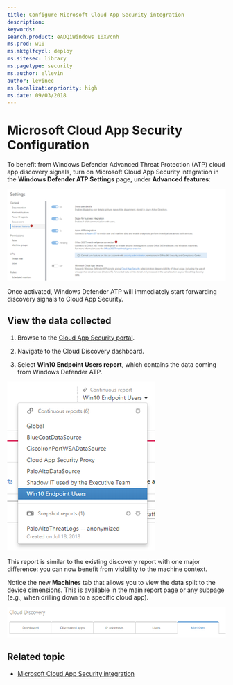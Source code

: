 ```yaml
---
title: Configure Microsoft Cloud App Security integration 
description: 
keywords: 
search.product: eADQiWindows 10XVcnh
ms.prod: w10
ms.mktglfcycl: deploy
ms.sitesec: library
ms.pagetype: security
ms.author: ellevin
author: levinec
ms.localizationpriority: high
ms.date: 09/03/2018
---
```


# Microsoft Cloud App Security Configuration

To benefit from Windows Defender Advanced Threat Protection (ATP) cloud app discovery signals, turn on Microsoft Cloud App Security integration in the **Windows Defender ATP Settings** page, under **Advanced features**:

![Advanced features](./images/advanced-features.png)

Once activated, Windows Defender ATP will immediately start forwarding discovery signals to Cloud App Security.

## View the data collected

1. Browse to the [Cloud App Security portal](https://portal.cloudappsecurity.com/).

2. Navigate to the Cloud Discovery dashboard.

3. Select **Win10 Endpoint Users report**, which contains the data coming from Windows Defender ATP.

![Win10 endpoint users](./images/win10-endpoint-users.png)

This report is similar to the existing discovery report with one major difference: you can now benefit from visibility to the machine context.

Notice the new **Machine**s tab that allows you to view the data split to the device dimensions. This is available in the main report page or any subpage (e.g., when drilling down to a specific cloud app).

![Cloud discovery](./images/cloud-discovery.png)

## Related topic

- [Microsoft Cloud App Security integration](microsoft-cloud-app-security-integration.md)